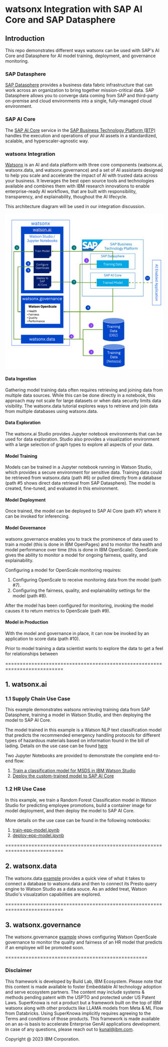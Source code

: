 # watsonx Integration with SAP AI Core and SAP Datasphere

## Introduction
This repo demonstrates different ways watsonx can be used with SAP's AI Core and Datasphere for AI model training, deployment, and governance monitoring. 

### SAP Datasphere
[SAP Datasphere](https://help.sap.com/docs/SAP_DATASPHERE) provides a business data fabric infrastructure that can work across an organization to bring together mission-critical data. SAP Datasphere allows you to converge data coming from SAP and third-party on-premise and cloud environments into a single, fully-managed cloud environment.
 
### SAP AI Core
The [SAP AI Core](https://help.sap.com/docs/sap-ai-core) service in the [SAP Business Technology Platform (BTP)](https://help.sap.com/docs/btp) handles the execution and operations of your AI assets in a standardized, scalable, and hyperscaler-agnostic way.

### watsonx Integration
[Watsonx](https://www.ibm.com/watsonx) is an AI and data platform with three core components (watsonx.ai, watsonx.data, and watsonx.governance) and a set of AI assistants designed to help you scale and accelerate the impact of AI with trusted data across your business. It leverages the best open source tools and technologies available and combines them with IBM research innovations to enable enterprise-ready AI workflows, that are built with responsibility, transparency, and explainability, thoughout the AI lifecycle.

This architecture diagram will be used in our integration discussion.

![End to End ML Lifecycle](./images/end-to-end-flow.png)

#### Data Ingestion
Gathering model training data often requires retrieving and joining data from multiple data sources. While this can be done directly in a notebook, this approach may not scale for large datasets or when data security limits data visibility. The watsonx.data tutorial explores ways to retrieve and join data from multiple databases using watsonx.data.


#### Data Exploration
The watsonx.ai Studio provides Jupyter notebook environments that can be used for data exploration. Studio also provides a visualization environment with a large selection of graph types to explore all aspects of your data.

#### Model Training
Models can be trained in a Jupyter notebook running in Watson Studio, which provides a secure environment for sensitive data. Training data could be retrieved from watsonx.data (path #6) or pulled directly from a database (path #5 shows direct data retrieval from SAP Datasphere). The model is created, fine-tuned, and evaluated in this environment.

#### Model Deployment
Once trained, the model can be deployed to SAP AI Core (path #7) where it can be invoked for inferencing.

#### Model Governance
watsonx.governance enables you to track the prominence of data used to train a model (this is done in IBM OpenPages) and to monitor the health and model performance over time (this is done in IBM OpenScale). OpenScale gives the ability to monitor a model for ongoing fairness, quality, and explainability.

Configuring a model for OpenScale monitoring requires:
1. Configuring OpenScale to receive monitoring data from the model (path #7).
2. Configuring the fairness, quality, and explainability settings for the model (path #8).

After the model has been configured for monitoring, invoking the model causes it to return metrics to OpenScale (path #9).

#### Model in Production
With the model and governance in place, it can now be invoked by an application to score data (path #10).

Prior to model training a data scientist wants to explore the data to get a feel for relationships between 

==========================================================================

## 1. watsonx.ai

### 1.1 Supply Chain Use Case

This example demonstrates watsonx retrieving training data from SAP Datasphere, training a model in Watson Studio, and then deploying the model to SAP AI Core.

The model trained in this example is a Watson NLP text classification model that predicts the recommended emergency handling protocols for different types of hazardous materials based on information found in the bill of lading. Details on the use case can be found [here](./1.%20watsonx.ai/1.1%20Supply%20Chain%20Use%20Case/README.md)

Two Jupyter Notebooks are provided to demonstrate the complete end-to-end flow:

1. [Train a classification model for MSDS in IBM Watson Studio](1.%20watsonx.ai/1.1%20Supply%20Chain%20Use%20Case/notebooks/Train-Model-with-Data-from-SAP-Datasphere.ipynb)
1. [Deploy the custom-trained model to SAP AI Core](1.%20watsonx.ai/1.1%20Supply%20Chain%20Use%20Case/notebooks/Deploy-Custom-Model-to-SAP-AI-Core.ipynb)

### 1.2 HR Use Case

In this example, we train a Random Forest Classification model in Watson Studio for predicting employee promotions, build a container image for model deployment, and then deploy the model to SAP AI Core.

More details on the use case can be found in the following notebooks:

1. [train-epp-model.ipynb](1.%20watsonx.ai/1.2%20HR20Use%20Case/notebooks/train-epp-model.ipynb)
1. [deploy-epp-model.ipynb](1.%20watsonx.ai/1.2%20HR%20Use%20Case/notebooks/deploy-epp-model.ipynb)

==========================================================================

## 2. watsonx.data

The watsonx.data [example](2.%20watsonx.data/2.1%20HR%20Use%20Case/README.md) provides a quick view of what it takes to connect a database to watsonx.data and then to connect its Presto query engine to Watson Studio as a data souce. As an added treat, Watson Studio's visualzation capabilities are explored.

==========================================================================

## 3. watsonx.governance

The watsonx.governance [example](3.%20watsonx.governance/3.1%20HR%20Use%20Case/README.md) shows configuring Watson OpenScale governance to monitor the quality and fairness of an HR model that predicts if an employee will be promoted soon. 

=================================================

### Disclaimer

This framework is developed by Build Lab, IBM Ecosystem. Please note that this content is made available to foster Embeddable AI technology adoption and serve ecosystem partners. The content may include systems & methods pending patent with the USPTO and protected under US Patent Laws. SuperKnowa is not a product but a framework built on the top of IBM watsonx along with other products like LLAMA models from Meta & ML Flow from Databricks. Using SuperKnowa implicitly requires agreeing to the Terms and conditions of those products. This framework is made available on an as-is basis to accelerate Enterprise GenAI applications development. In case of any questions, please reach out to kunal@ibm.com.

Copyright @ 2023 IBM Corporation.
